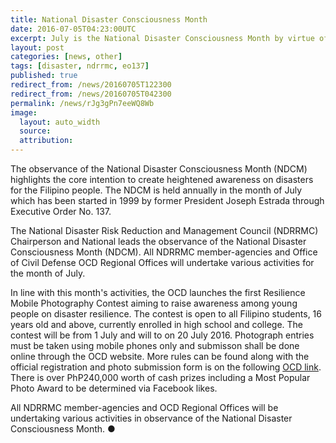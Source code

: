 ```yaml
---
title: National Disaster Consciousness Month
date: 2016-07-05T04:23:00UTC
excerpt: July is the National Disaster Consciousness Month by virtue of Executive Order No. 137, signed August 1999 by former President Joseph Estrada.
layout: post
categories: [news, other]
tags: [disaster, ndrrmc, eo137]
published: true
redirect_from: /news/20160705T122300
redirect_from: /news/20160705T042300
permalink: /news/rJg3gPn7eeWQ8Wb
image:
  layout: auto_width
  source: 
  attribution: 
---
```


The observance of the National Disaster Consciousness Month (NDCM) highlights the core intention to create heightened awareness on disasters for the Filipino people.
The NDCM is held annually in the month of July which has been started in 1999 by former President Joseph Estrada through Executive Order No. 137.

The National Disaster Risk Reduction and Management Council (NDRRMC) Chairperson and National leads the observance of the National Disaster Consciousness Month (NDCM).
All NDRRMC member-agencies and Office of Civil Defense OCD Regional Offices will undertake various activities for the month of July.

In line with this month's activities, the OCD launches the first Resilience Mobile Photography Contest aiming to raise awareness among young people on disaster resilience.
The contest is open to all Filipino students, 16 years old and above, currently enrolled in high school and college.
The contest will be from 1 July and will to on 20 July 2016.
Photograph entries must be taken using mobile phones only and submisson shall be done online through the OCD website.
More rules can be found along with the official registration and photo submission form is on the following [OCD link](http://www.ocd.gov.ph/index.php/news/15-careers/228-1st-resilience-mobile-photography-contest).
There is over PhP240,000 worth of cash prizes including a Most Popular Photo Award to be determined via Facebook likes.   

All NDRRMC member-agencies and OCD Regional Offices will be undertaking various activities in observance of the National Disaster Consciousness Month.
&#x25cf;


